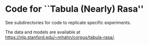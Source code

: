 # Code for ``Tabula (Nearly) Rasa''

See subdirectories for code to replicate specific experiments.

The data and models are available at https://nlp.stanford.edu/~mhahn/corpus/tabula-rasa/.

